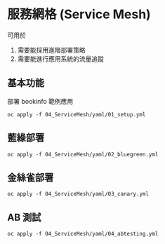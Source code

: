 # 服務網格 (Service Mesh)

可用於
1. 需要能採用進階部署策略
2. 需要能進行應用系統的流量追蹤


## 基本功能

部署 bookinfo 範例應用
```
oc apply -f 04_ServiceMesh/yaml/01_setup.yml
```


## 藍綠部署

```
oc apply -f 04_ServiceMesh/yaml/02_bluegreen.yml
```

## 金絲雀部署

```
oc apply -f 04_ServiceMesh/yaml/03_canary.yml
```

## AB 測試

```
oc apply -f 04_ServiceMesh/yaml/04_abtesting.yml
```
